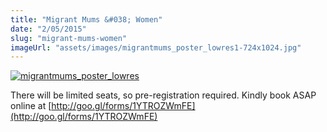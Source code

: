 ```yaml
---
title: "Migrant Mums &#038; Women"
date: "2/05/2015"
slug: "migrant-mums-women"
imageUrl: "assets/images/migrantmums_poster_lowres1-724x1024.jpg"
---
```


[![migrantmums_poster_lowres](https://i0.wp.com/santonino-nz.org/wp-content/uploads/2015/05/migrantmums_poster_lowres1-724x1024.jpg?resize=724%2C1024)](https://i0.wp.com/santonino-nz.org/wp-content/uploads/2015/05/migrantmums_poster_lowres1.jpg)

There will be limited seats, so pre-registration required. Kindly book ASAP online at [http://goo.gl/forms/1YTROZWmFE](http://goo.gl/forms/1YTROZWmFE)